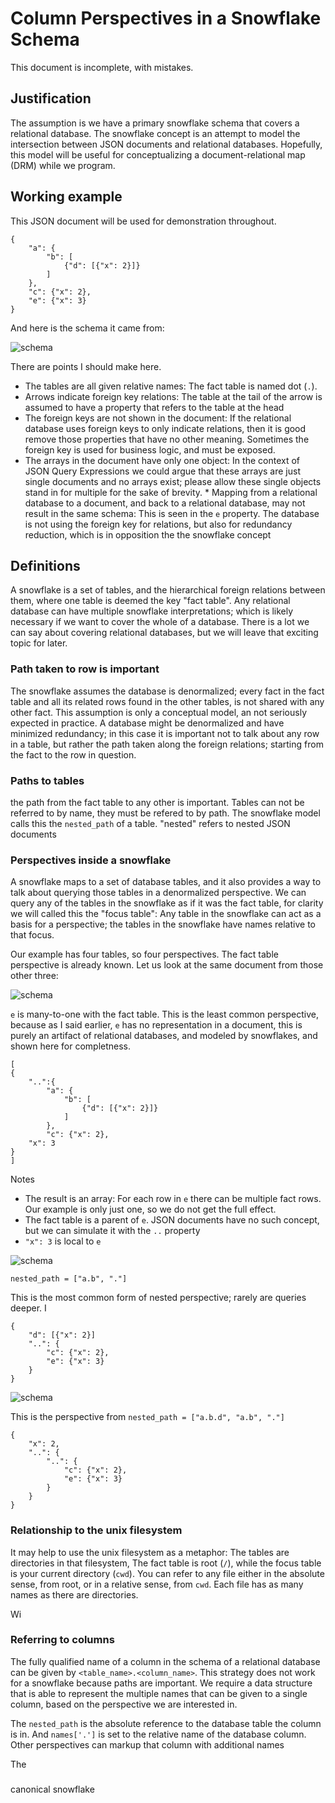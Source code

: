 

# Column Perspectives in a Snowflake Schema

This document is incomplete, with mistakes.

## Justification

The assumption is we have a primary snowflake schema that covers a relational database. The snowflake concept is an attempt to model the intersection between JSON documents and relational databases. Hopefully, this model will be useful for conceptualizing a document-relational map (DRM) while we program.

## Working example

This JSON document will be used for demonstration throughout.

    {
        "a": {
            "b": [
				{"d": [{"x": 2}]}
			]
        }, 
        "c": {"x": 2},	
        "e": {"x": 3}
    }

And here is the schema it came from:

![schema](schema1.png)

There are points I should make here.

* The tables are all given relative names: The fact table is named dot (`.`).
* Arrows indicate foreign key relations: The table at the tail of the arrow is assumed to have a property that refers to the table at the head
* The foreign keys are not shown in the document: If the relational database uses foreign keys to only indicate relations, then it is good remove those properties that have no other meaning. Sometimes the foreign key is used for business logic, and must be exposed.
* The arrays in the document have only one object: In the context of JSON Query Expressions we could argue that these arrays are just single documents and no arrays exist; please allow these single objects stand in for multiple for the sake of brevity. * Mapping from a relational database to a document, and back to a relational database, may not result in the same schema: This is seen in the `e` property. The database is not using the foreign key for relations, but also for redundancy reduction, which is in opposition the the snowflake concept


## Definitions

A snowflake is a set of tables, and the hierarchical foreign relations between them, where one table is deemed the key "fact table". Any relational database can have multiple snowflake interpretations; which is likely necessary if we want to cover the whole of a database. There is a lot we can say about covering relational databases, but we will leave that exciting topic for later.  

### Path taken to row is important

The snowflake assumes the database is denormalized; every fact in the fact table and all its related rows found in the other tables, is not shared with any other fact. This assumption is only a conceptual model, an not seriously expected in practice. A database might be denormalized and have minimized redundancy; in this case it is important not to talk about any row in a table, but rather the path taken along the foreign relations; starting from the fact to the row in question. 

### Paths to tables

the path from the fact table to any other is important. Tables can not be referred to by name, they must be refered to by path.   The snowflake model calls this the `nested_path` of a table.  "nested" refers to nested JSON documents

### Perspectives inside a snowflake

A snowflake maps to a set of database tables, and it also provides a way to talk about querying those tables in a denormalized perspective. We can query any of the tables in the snowflake as if it was the fact table, for clarity we will called this the "focus table": Any table in the snowflake can act as a basis for a perspective; the tables in the snowflake have names relative to that focus.

Our example has four tables, so four perspectives. The fact table perspective is already known. Let us look at the same document from those other three:

![schema](schema2.png) 

`e` is many-to-one with the fact table. This is the least common perspective, because as I said earlier, `e` has no representation in a document, this is purely an artifact of relational databases, and modeled by snowflakes, and shown here for completness.

    [
    {
        "..":{
			"a": {
	            "b": [
					{"d": [{"x": 2}]}
				]
	        }, 
	        "c": {"x": 2},	
        "x": 3
    }
    ]

Notes

* The result is an array: For each row in `e` there can be multiple fact rows. Our example is only just one, so we do not get the full effect.
* The fact table is a parent of `e`.  JSON documents have no such concept, but we can simulate it with the `..` property
* `"x": 3` is local to `e`


![schema](schema3.png)
 
`nested_path = ["a.b", "."]`

This is the most common form of nested perspective; rarely are queries deeper. I

    {
		"d": [{"x": 2}]
        "..": {
            "c": {"x": 2},	
            "e": {"x": 3}
        }
    }

![schema](schema4.png)
 
This is the perspective from `nested_path = ["a.b.d", "a.b", "."]`

    {
		"x": 2,
        "..": {
	        "..": {
	            "c": {"x": 2},	
	            "e": {"x": 3}
	        }
		}
    }




### Relationship to the unix filesystem

It may help to use the unix filesystem as a metaphor: The tables are directories in that filesystem, The fact table is root (`/`), while the focus table is your current directory (`cwd`). You can refer to any file either in the absolute sense, from root, or in a relative sense, from `cwd`.  Each file has as many names as there are directories.

Wi

### Referring to columns

The fully qualified name of a column in the schema of a relational database can be given by `<table_name>.<column_name>`. This strategy does not work for a snowflake because paths are important.  We require a data structure that is able to represent the multiple names that can be given to a single column, based on the perspective we are interested in.  

The `nested_path` is the absolute reference to the database table the column is in.  And `names['.']` is set to the relative name of the database column. Other perspectives can markup that column with additional names    


The 
### 


canonical snowflake
    
